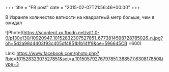 +++
title = "FB post"
date = "2015-02-07T21:56:46+00:00"
+++

В Израиле количество ватности на квадратный метр больше, чем я ожидал

![Phote](https://scontent.xx.fbcdn.net/v/t1.0-0/p130x130/10920947_10152832307527851_6773814598728785026_n.jpg?oh=5d2a98d4403f93c405df4851b1b14ff9&oe=596645CB =600)


Link: https://www.facebook.com/photo.php?fbid=10152832307527851&set=a.10150579276797851.388577.630817850&type=3

